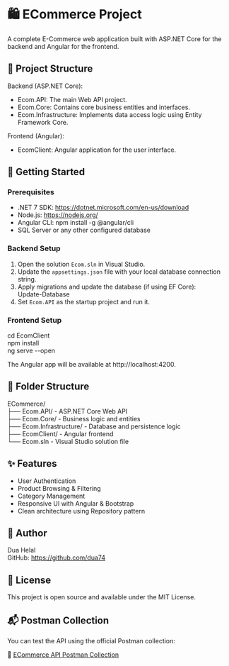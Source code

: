 # 🛍️ ECommerce Project

A complete E-Commerce web application built with ASP.NET Core for the backend and Angular for the frontend.

## 🧱 Project Structure

Backend (ASP.NET Core):
- Ecom.API: The main Web API project.
- Ecom.Core: Contains core business entities and interfaces.
- Ecom.Infrastructure: Implements data access logic using Entity Framework Core.

Frontend (Angular):
- EcomClient: Angular application for the user interface.

## 🚀 Getting Started

### Prerequisites

- .NET 7 SDK: https://dotnet.microsoft.com/en-us/download
- Node.js: https://nodejs.org/
- Angular CLI: npm install -g @angular/cli
- SQL Server or any other configured database

### Backend Setup

1. Open the solution `Ecom.sln` in Visual Studio.
2. Update the `appsettings.json` file with your local database connection string.
3. Apply migrations and update the database (if using EF Core):  
   Update-Database
4. Set `Ecom.API` as the startup project and run it.

### Frontend Setup

cd EcomClient  
npm install  
ng serve --open

The Angular app will be available at http://localhost:4200.

## 📂 Folder Structure

ECommerce/  
├── Ecom.API/                - ASP.NET Core Web API  
├── Ecom.Core/               - Business logic and entities  
├── Ecom.Infrastructure/     - Database and persistence logic  
├── EcomClient/              - Angular frontend  
└── Ecom.sln                 - Visual Studio solution file

## ✨ Features

- User Authentication  
- Product Browsing & Filtering  
- Category Management  
- Responsive UI with Angular & Bootstrap  
- Clean architecture using Repository pattern

## 👤 Author

Dua Helal  
GitHub: https://github.com/dua74

## 📜 License

This project is open source and available under the MIT License.

## 📬 Postman Collection

You can test the API using the official Postman collection:

🔗 [ECommerce API Postman Collection](https://duahelal.postman.co/workspace/ECom~da1abf4d-95f0-4c84-887b-57fa5a123d33/collection/44893276-d187ca62-7da3-4555-978d-adbdc029c358?action=share&creator=44893276)

